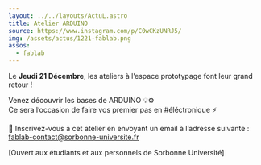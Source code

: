 ```yaml
---
layout: ../../layouts/ActuL.astro
title: Atelier ARDUINO
source: https://www.instagram.com/p/C0wCKzUNRJ5/
img: /assets/actus/1221-fablab.png
assos:
  - fablab
---
```


Le __Jeudi 21 Décembre__, les ateliers à l’espace prototypage font leur grand retour !

Venez découvrir les bases de ARDUINO 💡⚙️  
Ce sera l’occasion de faire vos premier pas en #éléctronique ⚡️

📧 Inscrivez-vous à cet atelier en envoyant un email à l’adresse suivante :  
fablab-contact@sorbonne-universite.fr

[Ouvert aux étudiants et aux personnels de Sorbonne Université]

